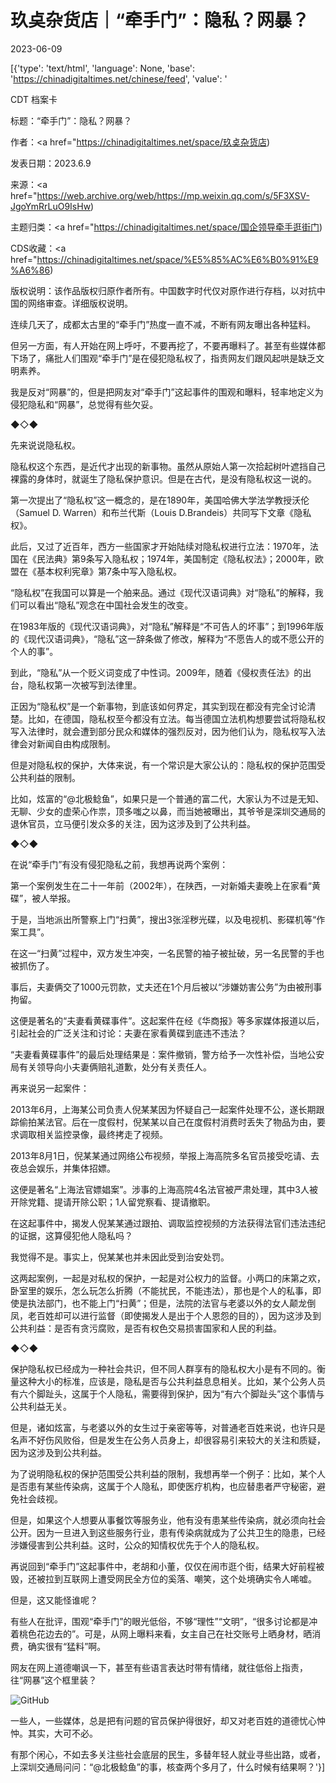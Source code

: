 # 玖奌杂货店｜“牵手门”：隐私？网暴？

2023-06-09

[{'type': 'text/html', 'language': None, 'base': 'https://chinadigitaltimes.net/chinese/feed', 'value': '

CDT 档案卡

标题：“牵手门”：隐私？网暴？

作者：<a href="https://chinadigitaltimes.net/space/玖奌杂货店)

发表日期：2023.6.9

来源：<a href="https://web.archive.org/web/https://mp.weixin.qq.com/s/5F3XSV-JgoYmRrLuO9IsHw)

主题归类：<a href="https://chinadigitaltimes.net/space/国企领导牵手逛街门)

CDS收藏：<a href="https://chinadigitaltimes.net/space/%E5%85%AC%E6%B0%91%E9%A6%86)

版权说明：该作品版权归原作者所有。中国数字时代仅对原作进行存档，以对抗中国的网络审查。详细版权说明。





连续几天了，成都太古里的“牵手门”热度一直不减，不断有网友曝出各种猛料。

但另一方面，有人开始在网上呼吁，不要再挖了，不要再曝料了。甚至有些媒体都下场了，痛批人们围观“牵手门”是在侵犯隐私权了，指责网友们跟风起哄是缺乏文明素养。

我是反对“网暴”的，但是把网友对“牵手门”这起事件的围观和曝料，轻率地定义为侵犯隐私和“网暴”，总觉得有些欠妥。

◆◇◆

先来说说隐私权。

隐私权这个东西，是近代才出现的新事物。虽然从原始人第一次拾起树叶遮挡自己裸露的身体时，就诞生了隐私保护意识。但是在古代，是没有隐私权这一说的。

第一次提出了“隐私权”这一概念的，是在1890年，美国哈佛大学法学教授沃伦（Samuel D. Warren）和布兰代斯（Louis D.Brandeis）共同写下文章《隐私权》。

此后，又过了近百年，西方一些国家才开始陆续对隐私权进行立法：1970年，法国在《民法典》第9条写入隐私权；1974年，美国制定《隐私权法》；2000年，欧盟在《基本权利宪章》第7条中写入隐私权。

“隐私权”在我国可以算是一个舶来品。通过《现代汉语词典》对“隐私”的解释，我们可以看出“隐私”观念在中国社会发生的改变。

在1983年版的《现代汉语词典》，对“隐私”解释是“不可告人的坏事”；到1996年版的《现代汉语词典》，“隐私”这一辞条做了修改，解释为“不愿告人的或不愿公开的个人的事”。

到此，“隐私”从一个贬义词变成了中性词。2009年，随着《侵权责任法》的出台，隐私权第一次被写到法律里。

正因为“隐私权”是一个新事物，到底该如何界定，其实到现在都没有完全讨论清楚。比如，在德国，隐私权至今都没有立法。每当德国立法机构想要尝试将隐私权写入法律时，就会遭到部分民众和媒体的强烈反对，因为他们认为，隐私权写入法律会对新闻自由构成限制。

但是对隐私权的保护，大体来说，有一个常识是大家公认的：隐私权的保护范围受公共利益的限制。

比如，炫富的“@北极鲶鱼”，如果只是一个普通的富二代，大家认为不过是无知、无聊、少女的虚荣心作祟，顶多嗤之以鼻，而当她被曝出，其爷爷是深圳交通局的退休官员，立马便引发众多的关注，因为这涉及到了公共利益。

◆◇◆

在说“牵手门”有没有侵犯隐私之前，我想再说两个案例：

第一个案例发生在二十一年前（2002年），在陕西，一对新婚夫妻晚上在家看“黄碟”，被人举报。

于是，当地派出所警察上门“扫黄”，搜出3张淫秽光碟，以及电视机、影碟机等“作案工具”。

在这一“扫黄”过程中，双方发生冲突，一名民警的袖子被扯破，另一名民警的手也被抓伤了。

事后，夫妻俩交了1000元罚款，丈夫还在1个月后被以“涉嫌妨害公务”为由被刑事拘留。

这便是著名的“夫妻看黄碟事件”。这起案件在经《华商报》等多家媒体报道以后，引起社会的广泛关注和讨论：夫妻在家看黄碟到底违不违法？

“夫妻看黄碟事件”的最后处理结果是：案件撤销，警方给予一次性补偿，当地公安局有关领导向小夫妻俩赔礼道歉，处分有关责任人。

再来说另一起案件：

2013年6月，上海某公司负责人倪某某因为怀疑自己一起案件处理不公，遂长期跟踪偷拍某法官。后在一度假村，倪某某以自己在度假村消费时丢失了物品为由，要求调取相关监控录像，最终拷走了视频。

2013年8月1日，倪某某通过网络公布视频，举报上海高院多名官员接受吃请、去夜总会娱乐，并集体招嫖。

这便是著名“上海法官嫖娼案”。涉事的上海高院4名法官被严肃处理，其中3人被开除党籍、提请开除公职；1人留党察看、提请撤职。

在这起事件中，揭发人倪某某通过跟拍、调取监控视频的方法获得法官们违法违纪的证据，这算侵犯他人隐私吗？

我觉得不是。事实上，倪某某也并未因此受到治安处罚。

这两起案例，一起是对私权的保护，一起是对公权力的监督。小两口的床第之欢，卧室里的娱乐，怎么玩怎么折腾（不能扰民，不能违法），那也是个人的私事，即使是执法部门，也不能上门“扫黄”；但是，法院的法官与老婆以外的女人颠龙倒凤，老百姓却可以进行监督（即使揭发人是出于个人恩怨的目的），因为这涉及到公共利益：是否有贪污腐败，是否有权色交易损害国家和人民的利益。

◆◇◆

保护隐私权已经成为一种社会共识，但不同人群享有的隐私权大小是有不同的。衡量这种大小的标准，应该是，隐私是否与公共利益息息相关。比如，某个公务人员有六个脚趾头，这属于个人隐私，需要得到保护，因为“有六个脚趾头”这个事情与公共利益无关。

但是，诸如炫富，与老婆以外的女生过于亲密等等，对普通老百姓来说，也许只是名声不好伤风败俗，但是发生在公务人员身上，却很容易引来较大的关注和质疑，因为这涉及到公共利益。

为了说明隐私权的保护范围受公共利益的限制，我想再举一个例子：比如，某个人是否患有某些传染病，这属于个人隐私，即使医疗机构，也应替患者严守秘密，避免社会歧视。

但是，如果这个人想要从事餐饮等服务业，他有没有患某些传染病，就必须向社会公开。因为一旦进入到这些服务行业，患有传染病就成为了公共卫生的隐患，已经涉嫌侵害到公共利益。这时，公众的知情权优先于个人的隐私权。

再说回到“牵手门”这起事件中，老胡和小董，仅仅在闹市逛个街，结果大好前程被毁，还被拉到互联网上遭受网民全方位的奚落、嘲笑，这个处境确实令人唏嘘。

但是，这又能怪谁呢？

有些人在批评，围观“牵手门”的眼光低俗，不够“理性”“文明”，“很多讨论都是冲着桃色花边去的”。可是，从网上曝料来看，女主自己在社交账号上晒身材，晒消费，确实很有“猛料”啊。

网友在网上道德嘲讽一下，甚至有些语言表达时带有情绪，就往低俗上指责，往“网暴”这个框里装？

![GitHub](https://chinadigitaltimes.net/chinese/files/2023/06/post-697018-6483a1fc8ee8b.png)

一些人，一些媒体，总是把有问题的官员保护得很好，却又对老百姓的道德忧心忡忡。其实，大可不必。

有那个闲心，不如去多关注些社会底层的民生，多替年轻人就业寻些出路，或者，上深圳交通局问问：“@北极鲶鱼”的事，核查两个多月了，什么时候有结果啊？'}]